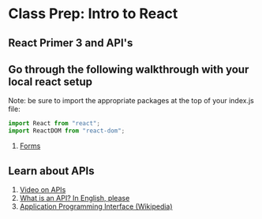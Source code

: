 # Class Prep: Intro to React

## React Primer 3 and API's

## Go through the following walkthrough with your local react setup

Note: be sure to import the appropriate packages at the top of your index.js file:

```JavaScript
import React from "react";
import ReactDOM from "react-dom";
```

1. [Forms](https://reactjs.org/docs/forms.html)

## Learn about APIs

1. [Video on APIs](https://www.youtube.com/embed/s7wmiS2mSXY)
2. [What is an API? In English, please](https://medium.freecodecamp.com/what-is-an-api-in-english-please-b880a3214a82#.40gwghmqn)
3. [Application Programming Interface (Wikipedia)](https://en.wikipedia.org/wiki/Application_programming_interface)

